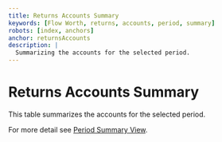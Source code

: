 ```yaml
---
title: Returns Accounts Summary
keywords: [Flow Worth, returns, accounts, period, summary]
robots: [index, anchors]
anchor: returnsAccounts
description: |
  Summarizing the accounts for the selected period.
---
```


# Returns Accounts Summary

This table summarizes the accounts for the selected period.

For more detail see [Period Summary View](periodSummary).
